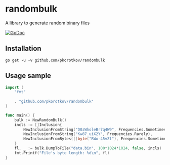 # randombulk
A library to generate random binary files

[![GoDoc](https://godoc.org/github.com/pkorotkov/randombulk?status.svg)](https://godoc.org/github.com/pkorotkov/randombulk)

## Installation
    go get -u -v github.com/pkorotkov/randombulk
    
## Usage sample
```go
import (
    "fmt"
    
    . "github.com/pkorotkov/randombulk"
)

func main() {
    bulk := NewRandomBulk()
    incls := []Inclusion{
        NewInclusionFromString("D0zWholeBr7q4W9", Frequencies.Sometimes),
        NewInclusionFromString("Kw87_uiX2Y", Frequencies.Rarely),
        NewInclusionFromBytes([]byte("RWo-45vZl"), Frequencies.Sometimes),
    }
    fl, _ := bulk.DumpToFile("data.bin", 100*1024*1024, false, incls)
    fmt.Printf("File's byte length: %d\n", fl)
}
```
